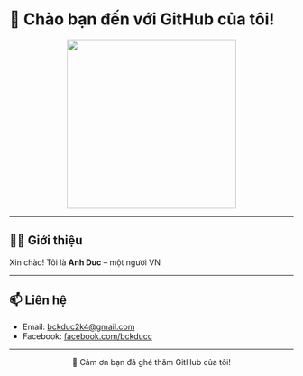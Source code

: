 

# 👋 Chào bạn đến với GitHub của tôi!

<p align="center">
  <img src="https://i.pinimg.com/originals/f0/c8/07/f0c8071bf37344a3d82fa5b3de565fc5.gif" width="300">
</p>

---

## 👨‍💻 Giới thiệu

Xin chào! Tôi là **Anh Duc** – một người VN

---

## 📫 Liên hệ

- Email: [bckduc2k4@gmail.com](mailto:bckduc2k4@gmail.com)
- Facebook: [facebook.com/bckducc](facebook.com/bckducc)

---

<p align="center">
  💖 Cảm ơn bạn đã ghé thăm GitHub của tôi!
</p>

